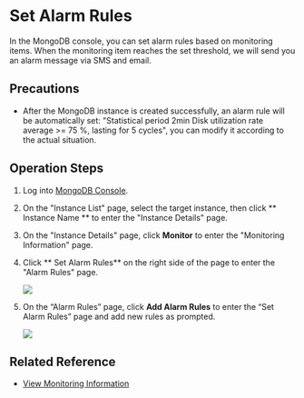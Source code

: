 # Set Alarm Rules

In the MongoDB console, you can set alarm rules based on monitoring items. When the monitoring item reaches the set threshold, we will send you an alarm message via SMS and email.

## Precautions

- After the MongoDB instance is created successfully, an alarm rule will be automatically set: "Statistical period 2min Disk utilization rate average >= 75 %, lasting for 5 cycles", you can modify it according to the actual situation.


## Operation Steps

1. Log into [MongoDB Console](https://mongodb-console.jdcloud.com/mongodb?dataCenter=bj_02).
1. On the "Instance List" page, select the target instance, then click ** Instance Name ** to enter the "Instance Details" page.
1. On the "Instance Details" page, click **Monitor** to enter the "Monitoring Information" page.
1. Click ** Set Alarm Rules** on the right side of the page to enter the "Alarm Rules" page.

   ![](https://github.com/jdcloudcom/cn/blob/master/image/mongodb/mongo-025.png)

1. On the “Alarm Rules” page, click **Add Alarm Rules** to enter the “Set Alarm Rules” page and add new rules as prompted.
 
   ![](https://github.com/jdcloudcom/cn/blob/master/image/mongodb/mongo-026.png)

## Related Reference

- [View Monitoring Information](Monitoring.md)
